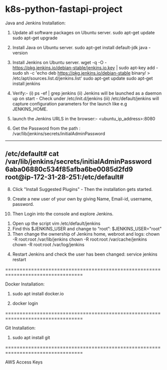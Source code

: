 # k8s-python-fastapi-project
Java and Jenkins Installation:

1) Update all software packages on Ubuntu server.
sudo apt-get update
sudo apt-get upgrade

2) Install Java on Ubuntu server.
sudo apt-get install default-jdk
java -version

3) Install Jenkins on Ubuntu server.
wget -q -O - https://pkg.jenkins.io/debian-stable/jenkins.io.key | sudo apt-key add -
sudo sh -c 'echo deb https://pkg.jenkins.io/debian-stable binary/ > \
    /etc/apt/sources.list.d/jenkins.list'
sudo apt-get update
sudo apt-get install jenkins


4) Verify:-
(i) ps -ef | grep jenkins
(ii) Jenkins will be launched as a daemon up on start - Check under /etc/init.d/jenkins
(iii) /etc/default/jenkins will capture configuration parameters for the launch like e.g JENKINS_HOME.

5) launch the Jenkins URLS in the browser:-
<ubuntu_ip_address>:8080

6) Get the Password from the path : /var/lib/jenkins/secrets/initialAdminPassword

---------------------------------------------------------------------------------
/etc/default# cat /var/lib/jenkins/secrets/initialAdminPassword
6aba06880c534f85afba6be0085d2fd9
root@ip-172-31-28-251:/etc/default#
---------------------------------------------------------------------------------

8) Click "Install Suggested Plugins" - Then the installation gets started.

9) Create a new user of your own by giving Name, Email-id, username, password.

10) Then Login into the console and explore Jenkins.

1. Open up the script 
vim /etc/default/jenkins
2. Find this $JENKINS_USER and change to “root”:
$JENKINS_USER="root"
3. Then change the ownership of Jenkins home, webroot and logs:
chown -R root:root /var/lib/jenkins
chown -R root:root /var/cache/jenkins
chown -R root:root /var/log/jenkins
4) Restart Jenkins and check the user has been changed:
service jenkins restart

=================================================================================

Docker Installation:

1) sudo apt install docker.io

2) docker login

=================================================================================

Git Installation:

1) sudo apt install git

=================================================================================

AWS Access Keys
